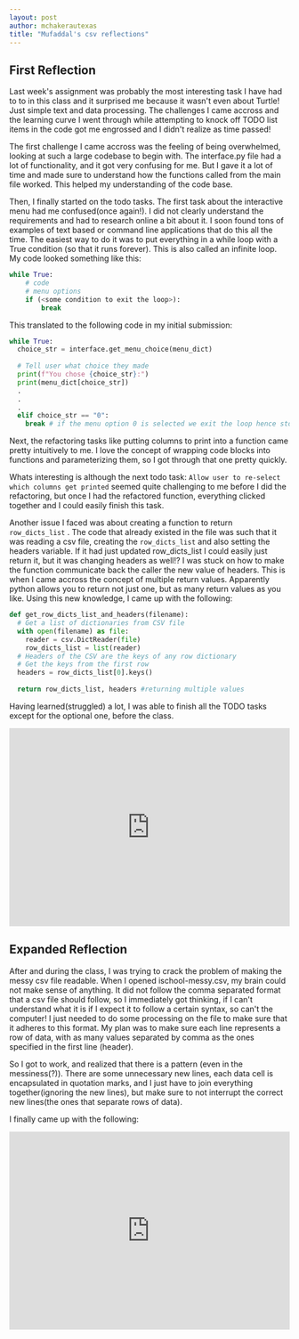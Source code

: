 ```yaml
---
layout: post
author: mchakerautexas
title: "Mufaddal's csv reflections"
---
```


## First Reflection
Last week's assignment was probably the most interesting task I have had to to in this class and it surprised me because it wasn't even about Turtle! Just simple text and data processing. The challenges I came accross and the learning curve I went through while attempting to knock off TODO list items in the code got me engrossed and I didn't realize as time passed!

The first challenge I came accross was the feeling of being overwhelmed, looking at such a large codebase to begin with. The interface.py file had a lot of functionality, and it got very confusing for me. But I gave it a lot of time and made sure to understand how the functions called from the main file worked. This helped my understanding of the code base.

Then, I finally started on the todo tasks. The first task about the interactive menu had me confused(once again!). I did not clearly understand the requirements and had to research online a bit about it. I soon found tons of examples of text based or command line applications that do this all the time. The easiest way to do it was to put everything in a while loop with a True condition (so that it runs forever). This is also called an infinite loop. My code looked something like this:
```python
while True:
	# code
	# menu options
	if (<some condition to exit the loop>):
		break
```

This translated to the following code in my initial submission:
```python
while True:
  choice_str = interface.get_menu_choice(menu_dict)
  
  # Tell user what choice they made
  print(f"You chose {choice_str}:")
  print(menu_dict[choice_str])
  .
  .
  .
  elif choice_str == "0":
    break # if the menu option 0 is selected we exit the loop hence stopping the application.
```

Next, the refactoring tasks like putting columns to print into a function came pretty intuitively to me. I love the concept of wrapping code blocks into functions and parameterizing them, so I got through that one pretty quickly.

Whats interesting is although the next todo task: `Allow user to re-select which columns get printed` seemed quite challenging to me before I did the refactoring, but once I had the refactored function, everything clicked together and I could easily finish this task.

Another issue I faced was about creating a function to return `row_dicts_list` . The code that already existed in the file was such that it was reading a csv file, creating the `row_dicts_list` and also setting the headers variable. If it had just updated row_dicts_list I could easily just return it, but it was changing headers as well!? I was stuck on how to make the function communicate back the caller the new value of headers. This is when I came accross the concept of multiple return values. Apparently python allows you to return not just one, but as many return values as you like. Using this new knowledge, I came up with the following:

```python
def get_row_dicts_list_and_headers(filename):
  # Get a list of dictionaries from CSV file
  with open(filename) as file:
    reader = csv.DictReader(file)
    row_dicts_list = list(reader)
  # Headers of the CSV are the keys of any row dictionary
  # Get the keys from the first row
  headers = row_dicts_list[0].keys()
  
  return row_dicts_list, headers #returning multiple values
```
Having learned(struggled) a lot, I was able to finish all the TODO tasks except for the optional one, before the class.

<iframe src="https://trinket.io/embed/python3/30a73e3c33" width="100%" height="356" frameborder="0" marginwidth="0" marginheight="0" allowfullscreen></iframe>

## Expanded Reflection
After and during the class, I was trying to crack the problem of making the messy csv file readable. When I opened ischool-messy.csv, my brain could not make sense of anything. It did not follow the comma separated format that a csv file should follow, so I immediately got thinking, if I can't understand what it is if I expect it to follow a certain syntax, so can't the computer! I just needed to do some processing on the file to make sure that it adheres to this format. My plan was to make sure each line represents a row of data, with as many values separated by comma as the ones specified in the first line (header).

So I got to work, and realized that there is a pattern (even in the messiness(?)). There are some unnecessary new lines, each data cell is encapsulated in quotation marks, and I just have to join everything together(ignoring the new lines), but make sure to not interrupt the correct new lines(the ones that separate rows of data). 

I finally came up with the following:

<iframe src="https://trinket.io/embed/python3/e0e2c97927" width="100%" height="356" frameborder="0" marginwidth="0" marginheight="0" allowfullscreen></iframe>
